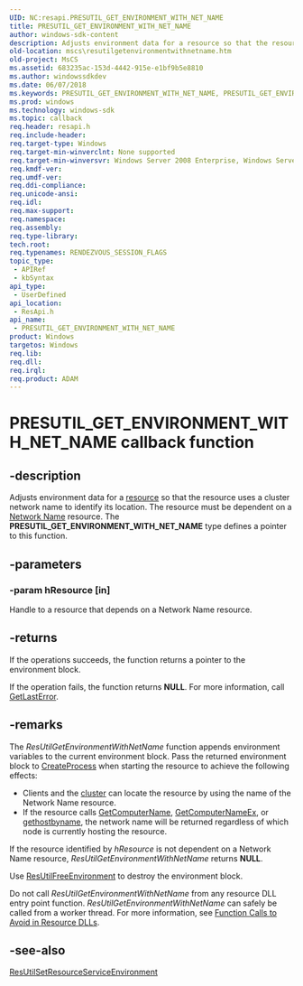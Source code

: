 ```yaml
---
UID: NC:resapi.PRESUTIL_GET_ENVIRONMENT_WITH_NET_NAME
title: PRESUTIL_GET_ENVIRONMENT_WITH_NET_NAME
author: windows-sdk-content
description: Adjusts environment data for a resource so that the resource uses a cluster network name to identify its location.
old-location: mscs\resutilgetenvironmentwithnetname.htm
old-project: MsCS
ms.assetid: 683235ac-153d-4442-915e-e1bf9b5e8810
ms.author: windowssdkdev
ms.date: 06/07/2018
ms.keywords: PRESUTIL_GET_ENVIRONMENT_WITH_NET_NAME, PRESUTIL_GET_ENVIRONMENT_WITH_NET_NAME callback, PRESUTIL_GET_ENVIRONMENT_WITH_NET_NAME callback function [Failover Cluster], _wolf_resutilgetenvironmentwithnetname, mscs.resutilgetenvironmentwithnetname, resapi/PRESUTIL_GET_ENVIRONMENT_WITH_NET_NAME
ms.prod: windows
ms.technology: windows-sdk
ms.topic: callback
req.header: resapi.h
req.include-header: 
req.target-type: Windows
req.target-min-winverclnt: None supported
req.target-min-winversvr: Windows Server 2008 Enterprise, Windows Server 2008 Datacenter
req.kmdf-ver: 
req.umdf-ver: 
req.ddi-compliance: 
req.unicode-ansi: 
req.idl: 
req.max-support: 
req.namespace: 
req.assembly: 
req.type-library: 
tech.root: 
req.typenames: RENDEZVOUS_SESSION_FLAGS
topic_type:
 - APIRef
 - kbSyntax
api_type:
 - UserDefined
api_location:
 - ResApi.h
api_name:
 - PRESUTIL_GET_ENVIRONMENT_WITH_NET_NAME
product: Windows
targetos: Windows
req.lib: 
req.dll: 
req.irql: 
req.product: ADAM
---
```


# PRESUTIL_GET_ENVIRONMENT_WITH_NET_NAME callback function


## -description


Adjusts environment data for a  <a href="https://msdn.microsoft.com/090d1c20-fab3-43dd-bfe2-a2c3f9ba8f89">resource</a> so that the resource uses a cluster network name to identify its location. The resource must be dependent on a  <a href="https://msdn.microsoft.com/7b5b9d3f-98ab-419b-936e-26e9e5fc022d">Network Name</a> resource. The <b>PRESUTIL_GET_ENVIRONMENT_WITH_NET_NAME</b> type defines a pointer to this function.


## -parameters




### -param hResource [in]

Handle to a resource that depends on a Network Name resource.


## -returns



If the operations succeeds, the function returns a pointer to the environment block.

If the operation fails, 
the function returns <b>NULL</b>. For more information, call <a href="https://msdn.microsoft.com/d852e148-985c-416f-a5a7-27b6914b45d4">GetLastError</a>.




## -remarks



The  <i>ResUtilGetEnvironmentWithNetName</i> function appends environment variables to the current environment block. Pass the returned environment block to  <a href="https://msdn.microsoft.com/library/windows/hardware/ff539321">CreateProcess</a> when starting the resource to achieve the following effects:

<ul>
<li>Clients and the <a href="https://msdn.microsoft.com/library/windows/hardware/dn922625">cluster</a> can locate the resource by using the name of the Network Name resource.</li>
<li>If the resource calls <a href="https://msdn.microsoft.com/8ca3e611-e5fb-4909-adf6-98eb8552c9e1">GetComputerName</a>, <a href="https://msdn.microsoft.com/eae3f75d-7ec7-42ae-b207-e3ebaa33346e">GetComputerNameEx</a>, or <a href="https://msdn.microsoft.com/2526ecb5-927b-40c8-8d8f-919e7986ff05">gethostbyname</a>, the network name will be returned regardless of which node is currently hosting the resource.</li>
</ul>
If the resource identified by <i>hResource</i> is not dependent on a Network Name resource,  <i>ResUtilGetEnvironmentWithNetName</i> returns <b>NULL</b>.

Use  <a href="https://msdn.microsoft.com/196f347e-2b2f-4bb1-a86c-b2a73881ed65">ResUtilFreeEnvironment</a> to destroy the environment block.

Do not call  <i>ResUtilGetEnvironmentWithNetName</i> from any resource DLL entry point function.  <i>ResUtilGetEnvironmentWithNetName</i> can safely be called from a worker thread. For more information, see  <a href="https://msdn.microsoft.com/0eaa4aea-8d9a-4552-b43a-fafa23a3e736">Function Calls to Avoid in Resource DLLs</a>.




## -see-also




<a href="https://msdn.microsoft.com/607695f5-c542-40b8-922f-b76de6859ca7">ResUtilSetResourceServiceEnvironment</a>
 

 

